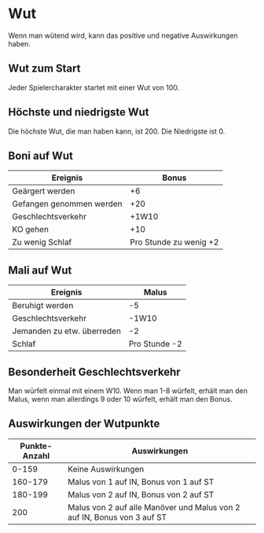# Wut

Wenn man wütend wird, kann das positive und negative Auswirkungen haben.

## Wut zum Start

Jeder Spielercharakter startet mit einer Wut von 100.

## Höchste und niedrigste Wut

Die höchste Wut, die man haben kann, ist 200. Die Niedrigste ist 0.

## Boni auf Wut

| Ereignis | Bonus |
| - | - |
| Geärgert werden | +6 |
| Gefangen genommen werden | +20 |
| Geschlechtsverkehr | +1W10 |
| KO gehen | +10 |
| Zu wenig Schlaf | Pro Stunde zu wenig +2 |

## Mali auf Wut

| Ereignis | Malus |
| - | - |
| Beruhigt werden | -5 |
| Geschlechtsverkehr | -1W10 |
| Jemanden zu etw. überreden | -2 |
| Schlaf | Pro Stunde -2 |

## Besonderheit Geschlechtsverkehr

Man würfelt einmal mit einem W10. Wenn man 1-8 würfelt, erhält man den Malus, wenn man allerdings 9 oder 10 würfelt, erhält man den Bonus.

## Auswirkungen der Wutpunkte

| Punkte-Anzahl | Auswirkungen |
| - | - |
| 0-159 | Keine Auswirkungen |
| 160-179 | Malus von 1 auf IN, Bonus von 1 auf ST |
| 180-199 | Malus von 2 auf IN, Bonus von 2 auf ST |
| 200 | Malus von 2 auf alle Manöver und Malus von 2 auf IN, Bonus von 3 auf ST |

